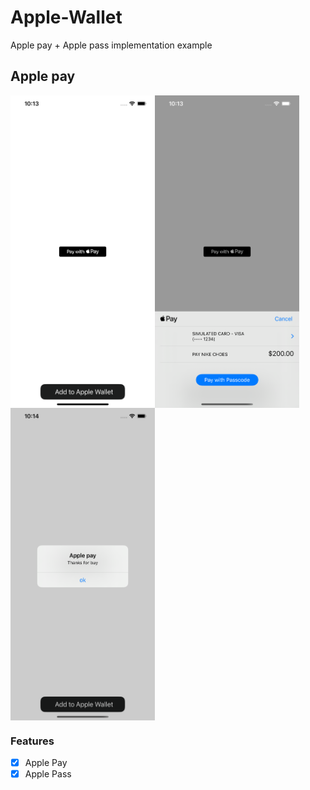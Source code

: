 # Apple-Wallet

Apple pay + Apple pass implementation example

## Apple pay

<img align="center" src="https://github.com/jordy2015/Apple-Wallet/blob/master/images/home.png" height=500><img align="center" src="https://github.com/jordy2015/Apple-Wallet/blob/master/images/pay.png" height=500><img align="center" src="https://github.com/jordy2015/Apple-Wallet/blob/master/images/success.png" height=500>

### Features

- [x] Apple Pay
- [x] Apple Pass